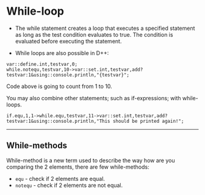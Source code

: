 # While-loop
- The while statement creates a loop that executes a specified statement as long as the test condition evaluates to true. The condition is evaluated before executing the statement.

- While loops are also possible in D++:

```pawn
var::define.int,testvar,0;
while.notequ,testvar,10->var::set.int,testvar,add?testvar:1&using::console.println,"{testvar}";
```

Code above is going to count from 1 to 10.

You may also combine other statements; such as if-expressions; with while-loops.

```pawn
if.equ,1,1->while.equ,testvar,11->var::set.int,testvar,add?testvar:1&using::console.println,"This should be printed again!";
```

---------------------------------------------------------------------------------------------------------

## While-methods

While-method is a new term used to describe the way how are you comparing the 2 elements, there are few while-methods:

- `equ` - check if 2 elements are equal.
- `notequ` - check if 2 elements are not equal.